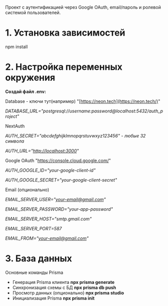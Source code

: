 
Проект с аутентификацией через Google OAuth, email/пароль и ролевой системой пользователей.
# **1. Установка зависимостей**

<a name="user-content-1-установка-зависимостей"></a>npm install
# **2. Настройка переменных окружения**

<a name="user-content-2-настройка-переменных-окружения"></a>**Создай файл .env:**

Database - ключи тут(например) "[https://neon.tech](https://neon.tech/)"

*DATABASE\_URL="postgresql://username:password@localhost:5432/auth\_project"*

NextAuth 

*AUTH\_SECRET="abcdefghijklmnopqrstuvwxyz123456" - любые 32 символа*

*AUTH\_URL="[*http://localhost:3000*](http://localhost:3000/)"*

Google OAuth "<https://console.cloud.google.com/>"

*AUTH\_GOOGLE\_ID="your-google-client-id"*

*AUTH\_GOOGLE\_SECRET="your-google-client-secret"*

Email (опционально)

*EMAIL\_SERVER\_USER="[*your-email@gmail.com*](mailto:your-email@gmail.com)"*

*EMAIL\_SERVER\_PASSWORD="your-app-password"*

*EMAIL\_SERVER\_HOST="smtp.gmail.com"*

*EMAIL\_SERVER\_PORT=587*

*EMAIL\_FROM="[*your-email@gmail.com*](mailto:your-email@gmail.com)"*
# **3. База данных**

<a name="user-content-3-база-данных-httpsneontech"></a>Основные команды Prisma

- Генерация Prisma клиента **npx prisma generate**
- Синхронизация схемы с БД **npx prisma db push**
- Просмотр данных (опционально) **npx prisma studio**
- Инициализация Prisma **npx prisma init**

[ref1]: Aspose.Words.9cbf059a-bc36-4eec-aa3a-e6f51f5d5ee9.001.png
